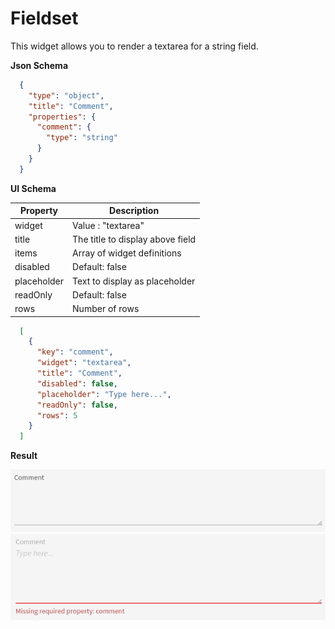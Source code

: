 # Fieldset

This widget allows you to render a textarea for a string field.

**Json Schema**
```json
  {
    "type": "object",
    "title": "Comment",
    "properties": {
      "comment": {
        "type": "string"
      }
    }
  }
```

**UI Schema**

| Property | Description |
|---|---|
| widget | Value : "textarea" |
| title | The title to display above field |
| items | Array of widget definitions |
| disabled | Default: false |
| placeholder | Text to display as placeholder |
| readOnly | Default: false |
| rows | Number of rows |

```json
  [
    {
      "key": "comment",
      "widget": "textarea",
      "title": "Comment",
      "disabled": false,
      "placeholder": "Type here...",
      "readOnly": false,
      "rows": 5
    }
  ]
```

**Result**

![Textarea](screenshot.png)
![Textarea with error](screenshot-with-error.png)
